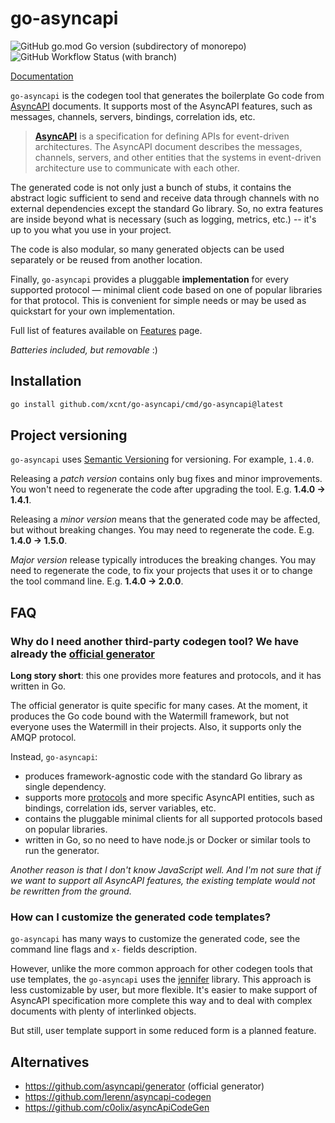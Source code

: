 # go-asyncapi

![GitHub go.mod Go version (subdirectory of monorepo)](https://img.shields.io/github/go-mod/go-version/xcnt/go-asyncapi)
![GitHub Workflow Status (with branch)](https://img.shields.io/github/actions/workflow/status/xcnt/go-asyncapi/go-test.yml?branch=master)

[Documentation](https://bdragon300.github.io/go-asyncapi/)

`go-asyncapi` is the codegen tool that generates the boilerplate Go code from [AsyncAPI](https://www.asyncapi.com/)
documents.
It supports most of the AsyncAPI features, such as messages, channels, servers, bindings, correlation ids, etc.

> **[AsyncAPI](https://www.asyncapi.com/)** is a specification for defining APIs for event-driven architectures. The
> AsyncAPI document describes the messages, channels, servers, and other entities that the systems in event-driven
> architecture use to communicate with each other.

The generated code is not only just a bunch of stubs, it contains the abstract logic sufficient to send and
receive data through channels with no external dependencies except the standard Go library.
So, no extra features are inside beyond what is necessary (such as logging, metrics, etc.) --
it's up to you what you use in your project.

The code is also modular, so many generated objects can be used separately or be reused from another location.

Finally, `go-asyncapi` provides a pluggable **implementation** for every supported protocol — minimal client code
based on one of popular libraries for that protocol. This is convenient for simple needs or may be used as quickstart
for your own implementation.

Full list of features available on [Features](https://bdragon300.github.io/go-asyncapi/docs/features) page.

*Batteries included, but removable* :)

## Installation

```bash
go install github.com/xcnt/go-asyncapi/cmd/go-asyncapi@latest
```

## Project versioning

`go-asyncapi` uses [Semantic Versioning](https://semver.org/) for versioning. For example, `1.4.0`.

Releasing a *patch version* contains only bug fixes and minor improvements. You won't need to regenerate the code after
upgrading the tool. E.g. **1.4.0 &rarr; 1.4.1**.

Releasing a *minor version* means that the generated code may be affected, but without breaking changes. You may need to
regenerate the code. E.g. **1.4.0 &rarr; 1.5.0**.

*Major version* release typically introduces the breaking changes. You may need to regenerate the code, to fix your
projects that uses it or to change the tool command line. E.g. **1.4.0 &rarr; 2.0.0**.

## FAQ

### Why do I need another third-party codegen tool? We have already the [official generator](https://github.com/asyncapi/generator)

**Long story short**: this one provides more features and protocols, and it has written in Go.

The official generator is quite specific for many cases.
At the moment, it produces the Go code bound with the Watermill framework, but not everyone uses the Watermill in
their projects.
Also, it supports only the AMQP protocol.

Instead, `go-asyncapi`:

* produces framework-agnostic code with the standard Go library as single dependency.
* supports more
  [protocols](https://bdragon300.github.io/go-asyncapi/docs/features#protocols) and more specific AsyncAPI entities, such as
  bindings, correlation ids, server variables, etc.
* contains the pluggable minimal clients for all supported protocols based on popular libraries.
* written in Go, so no need to have node.js or Docker or similar tools to run the generator.

*Another reason is that I don't know JavaScript well. And I'm not sure that if we want to support all AsyncAPI features,
the existing template would not be rewritten from the ground.*

### How can I customize the generated code templates?

`go-asyncapi` has many ways to customize the generated code, see the command line flags and `x-` fields description.

However, unlike the more common approach for other codegen tools that use templates, the `go-asyncapi` uses the
[jennifer](https://github.com/dave/jennifer) library. This approach is less customizable by user, but more
flexible. It's easier to make support of AsyncAPI specification more complete this way and to deal with complex
documents with plenty of interlinked objects.

But still, user template support in some reduced form is a planned feature.

## Alternatives

* https://github.com/asyncapi/generator (official generator)
* https://github.com/lerenn/asyncapi-codegen
* https://github.com/c0olix/asyncApiCodeGen
